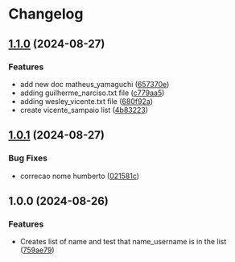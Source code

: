 # Changelog

## [1.1.0](https://github.com/hjunior/trunk-demo-list-names/compare/v1.0.1...v1.1.0) (2024-08-27)


### Features

* add new doc matheus_yamaguchi ([657370e](https://github.com/hjunior/trunk-demo-list-names/commit/657370e4835f23b5f5e8adc9175517ab1ebf96d7))
* adding guilherme_narciso.txt file ([c779aa5](https://github.com/hjunior/trunk-demo-list-names/commit/c779aa54d33215f22a651e3d817768f3701007bc))
* adding wesley_vicente.txt file ([680f92a](https://github.com/hjunior/trunk-demo-list-names/commit/680f92a734bdb830065d6aac232d5d51b2691444))
* create vicente_sampaio list ([4b83223](https://github.com/hjunior/trunk-demo-list-names/commit/4b83223220ea37de7a37ae8aaf98f3c48dee7f76))

## [1.0.1](https://github.com/hjunior/trunk-demo-list-names/compare/v1.0.0...v1.0.1) (2024-08-27)


### Bug Fixes

* correcao nome humberto ([021581c](https://github.com/hjunior/trunk-demo-list-names/commit/021581c5be5723c61cd98624fcbdb71d585b5551))

## 1.0.0 (2024-08-26)


### Features

* Creates list of name and test that name_username is in the list ([759ae79](https://github.com/hjunior/trunk-demo-list-names/commit/759ae79ee7de0314b0bca98a4ab02ddb0797d34e))
